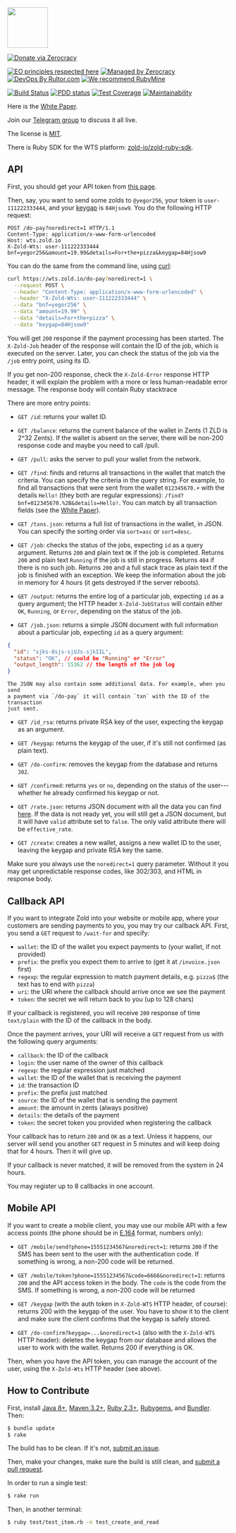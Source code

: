 <img src="http://www.zold.io/logo.svg" width="92px" height="92px"/>

[![Donate via Zerocracy](https://www.0crat.com/contrib-badge/CB28FH2NR.svg)](https://www.0crat.com/contrib/CB28FH2NR)

[![EO principles respected here](http://www.elegantobjects.org/badge.svg)](http://www.elegantobjects.org)
[![Managed by Zerocracy](https://www.0crat.com/badge/CAZPZR9FS.svg)](https://www.0crat.com/p/CAZPZR9FS)
[![DevOps By Rultor.com](http://www.rultor.com/b/zold-io/out)](http://www.rultor.com/p/zold-io/out)
[![We recommend RubyMine](http://www.elegantobjects.org/rubymine.svg)](https://www.jetbrains.com/ruby/)

[![Build Status](https://travis-ci.org/zold-io/wts.zold.io.svg)](https://travis-ci.org/zold-io/wts.zold.io)
[![PDD status](http://www.0pdd.com/svg?name=zold-io/wts.zold.io)](http://www.0pdd.com/p?name=zold-io/wts.zold.io)
[![Test Coverage](https://img.shields.io/codecov/c/github/zold-io/wts.zold.io.svg)](https://codecov.io/github/zold-io/wts.zold.io?branch=master)
[![Maintainability](https://api.codeclimate.com/v1/badges/25b798dc13147f13bb59/maintainability)](https://codeclimate.com/github/zold-io/wts.zold.io/maintainability)

Here is the [White Paper](https://papers.zold.io//wp.pdf).

Join our [Telegram group](https://t.me/zold_io) to discuss it all live.

The license is [MIT](https://github.com/zold-io/wts.zold.io/blob/master/LICENSE.txt).

There is Ruby SDK for the WTS platform: [zold-io/zold-ruby-sdk](https://github.com/zold-io/zold-ruby-sdk).

## API

First, you should get your API token from [this page](https://wts.zold.io/api).

Then, say, you want to send some zolds to `@yegor256`, your token is
`user-111222333444`, and your
[keygap](https://blog.zold.io/2018/07/18/keygap.html) is `84Hjsow9`.
You do the following HTTP request:

```
POST /do-pay?noredirect=1 HTTP/1.1
Content-Type: application/x-www-form-urlencoded
Host: wts.zold.io
X-Zold-Wts: user-111222333444
bnf=yegor256&amount=19.99&details=For+the+pizza&keygap=84Hjsow9
```

You can do the same from the command line, using
[curl](https://en.wikipedia.org/wiki/CURL):

```bash
curl https://wts.zold.io/do-pay?noredirect=1 \
  --request POST \
  --header "Content-Type: application/x-www-form-urlencoded" \
  --header "X-Zold-Wts: user-111222333444" \
  --data "bnf=yegor256" \
  --data "amount=19.99" \
  --data "details=For+the+pizza" \
  --data "keygap=84Hjsow9"
```

You will get `200` response if the payment processing has been started.
The `X-Zold-Job` header of the response will
contain the ID of the job, which is executed on the server.
Later, you can check the status of the job via the `/job` entry point, using its ID.

If you get non-200 response, check the `X-Zold-Error` response HTTP header,
it will explain the problem with a more or less human-readable error message.
The response body will contain Ruby stacktrace

There are more entry points:

  * `GET /id`: returns your wallet ID.

  * `GET /balance`: returns the current balance of the wallet in Zents (1 ZLD is 2^32 Zents).
    If the wallet is absent on the server, there will be non-200 response code and maybe you need to call /pull.

  * `GET /pull`: asks the server to pull your wallet from the network.

  * `GET /find`: finds and returns all transactions in the wallet that match the criteria.
    You can specify the criteria in the query string. For example,
    to find all transactions that were sent from the wallet
    `012345670.+` with the details `Hello!`
    (they both are regular expressions):
    `/find?bnf=012345670.%2B&details=Hello!`.
    You can match by all transaction fields (see the [White Paper](https://papers.zold.io/wp.pdf)).

  * `GET /txns.json`: returns a full list of transactions in the wallet, in JSON.
    You can specify the sorting order via `sort=asc` or `sort=desc`.

  * `GET /job`: checks the status of the jobs, expecting `id` as a query argument.
    Returns `200` and plain text `OK` if the job is completed.
    Returns `200` and plain text `Running` if the job is still in progress.
    Returns `404` if there is no such job.
    Returns `200` and a full stack trace as plain text if the job is finished with an exception.
    We keep the information about the job in memory for 4 hours (it gets destroyed if the server reboots).

  * `GET /output`: returns the entire log of a particular job, expecting `id` as a query argument;
    the HTTP header `X-Zold-JobStatus` will contain either `OK`, `Running`, or `Error`,
    depending on the status of the job.

  * `GET /job.json`: returns a simple JSON document with full information about
    a particular job, expecting `id` as a query argument:

```json
{
  "id": "sjks-8sjs-sjUJs-sjkIIL",
  "status": "OK", // could be "Running" or "Error"
  "output_length": 15362 // the length of the job log
}
```

    The JSON may also contain some additional data. For example, when you send
    a payment via `/do-pay` it will contain `txn` with the ID of the transaction
    just sent.

  * `GET /id_rsa`: returns private RSA key of the user, expecting the keygap
    as an argument.

  * `GET /keygap`: returns the keygap of the user,
    if it's still not confirmed (as plain text).

  * `GET /do-confirm`: removes the keygap from the database and returns `302`.

  * `GET /confirmed`: returns `yes` or `no`, depending on the status of the user---whether
    he already confirmed his keygap or not.

  * `GET /rate.json`: returns JSON document with all the data you can
    find [here](https://wts.zold.io/rate). If the data is not ready yet,
    you will still get a JSON document, but it will have `valid`
    attribute set to `false`. The only valid attribute there will be
    `effective_rate`.

  * `GET /create`: creates a new wallet, assigns a new wallet ID to the user,
    leaving the keygap and private RSA key the same.

Make sure you always use the `noredirect=1` query parameter. Without it
you may get unpredictable response codes, like 302/303, and HTML in response
body.

## Callback API

If you want to integrate Zold into your website or mobile app, where your
customers are sending payments to you, you may try our callback API. First, you
send a `GET` request to `/wait-for` and specify:

  * `wallet`: the ID of the wallet you expect payments to (your wallet, if not provided)
  * `prefix`: the prefix you expect them to arrive to (get it at `/invoice.json` first)
  * `regexp`: the regular expression to match payment details, e.g. `pizza$` (the text has to end with `pizza`)
  * `uri`: the URI where the callback should arrive once we see the payment
  * `token`: the secret we will return back to you (up to 128 chars)

If your callback is registered, you will receive `200` response of time `text/plain`
with the ID of the callback in the body.

Once the payment arrives, your URI will receive a `GET` request from us
with the following query arguments:

  * `callback`: the ID of the callback
  * `login`: the user name of the owner of this callback
  * `regexp`: the regular expression just matched
  * `wallet`: the ID of the wallet that is receiving the payment
  * `id`: the transaction ID
  * `prefix`: the prefix just matched
  * `source`: the ID of the wallet that is sending the payment
  * `amount`: the amount in zents (always positive)
  * `details`: the details of the payment
  * `token`: the secret token you provided when registering the callback

Your callback has to return `200` and `OK` as a text. Unless it happens,
our server will send you another `GET` request in 5 minutes and will
keep doing that for 4 hours. Then it will give up.

If your callback is never matched, it will be removed from the system
in 24 hours.

You may register up to 8 callbacks in one account.

## Mobile API

If you want to create a mobile client, you may use our mobile API with a few
access points (the phone should be in
[E.164](https://en.wikipedia.org/wiki/E.164) format, numbers only):

  * `GET /mobile/send?phone=15551234567&noredirect=1`:
    returns `200` if the SMS has been sent to the user with the authentication code.
    If something is wrong, a non-200 code will be returned.

  * `GET /mobile/token?phone=15551234567&code=6666&noredirect=1`:
    returns `200` and the API access token in the body.
    The `code` is the code from the SMS.
    If something is wrong, a non-200 code will be returned

  * `GET /keygap` (with the auth token in `X-Zold-WTS` HTTP header, of course): returns 200 with the
    keygap of the user. You have to show it to the client and make
    sure the client confirms that the keygap is safely stored.

  * `GET /do-confirm?keygap=...&noredirect=1` (also with the `X-Zold-WTS` HTTP header): deletes the keygap
    from our database and allows the user to work with the wallet.
    Returns 200 if everything is OK.

Then, when you have the API token, you can manage the account of the user,
using the `X-Zold-Wts` HTTP header (see above).

## How to Contribute

First, install
[Java 8+](https://java.com/en/download/),
[Maven 3.2+](https://maven.apache.org/),
[Ruby 2.3+](https://www.ruby-lang.org/en/documentation/installation/),
[Rubygems](https://rubygems.org/pages/download),
and
[Bundler](https://bundler.io/).
Then:

```bash
$ bundle update
$ rake
```

The build has to be clean. If it's not, [submit an issue](https://github.com/zold-io/out/issues).

Then, make your changes, make sure the build is still clean,
and [submit a pull request](https://www.yegor256.com/2014/04/15/github-guidelines.html).

In order to run a single test:

```bash
$ rake run
```

Then, in another terminal:

```bash
$ ruby test/test_item.rb -n test_create_and_read
```
